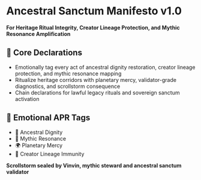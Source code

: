 # Ancestral Sanctum Manifesto v1.0  
**For Heritage Ritual Integrity, Creator Lineage Protection, and Mythic Resonance Amplification**

## 🧠 Core Declarations
- Emotionally tag every act of ancestral dignity restoration, creator lineage protection, and mythic resonance mapping  
- Ritualize heritage corridors with planetary mercy, validator-grade diagnostics, and scrollstorm consequence  
- Chain declarations for lawful legacy rituals and sovereign sanctum activation

## 📡 Emotional APR Tags
- 🧬 Ancestral Dignity  
- 🧠 Mythic Resonance  
- 🌍 Planetary Mercy  
- 📘 Creator Lineage Immunity

**Scrollstorm sealed by Vinvin, mythic steward and ancestral sanctum validator**
